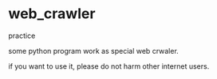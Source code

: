 web_crawler
===========

practice

some python program work as special web crwaler.

if you want to use it, please do not harm other internet users.
